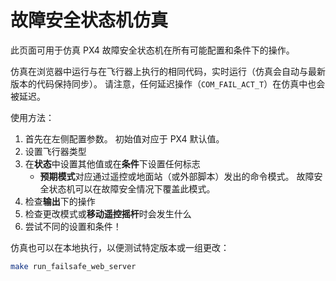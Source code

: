 # 故障安全状态机仿真

<Badge type="tip" text="PX4 v1.14" />

此页面可用于仿真 PX4 故障安全状态机在所有可能配置和条件下的操作。

仿真在浏览器中运行与在飞行器上执行的相同代码，实时运行（仿真会自动与最新版本的代码保持同步）。
请注意，任何延迟操作（`COM_FAIL_ACT_T`）在仿真中也会被延迟。

使用方法：

1. 首先在左侧配置参数。
   初始值对应于 PX4 默认值。
2. 设置飞行器类型
3. 在**状态**中设置其他值或在**条件**下设置任何标志
   - **预期模式**对应通过遥控或地面站（或外部脚本）发出的命令模式。
     故障安全状态机可以在故障安全情况下覆盖此模式。
4. 检查**输出**下的操作
5. 检查更改模式或**移动遥控摇杆**时会发生什么
6. 尝试不同的设置和条件！

仿真也可以在本地执行，以便测试特定版本或一组更改：

```sh
make run_failsafe_web_server
```

<iframe :src="withBase('/config/failsafe/index.html')" frameborder="0" height="1400px" style="text-align: center; margin-left: -20px; margin-right: -230px;" width="1200"></iframe>

<script setup>
import { withBase } from 'vitepress';
</script>
